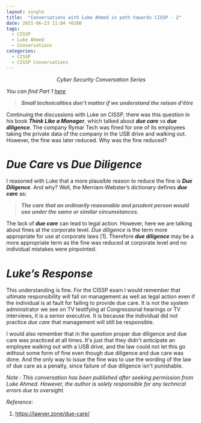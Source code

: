```yaml
---
layout: single
title:  "Conversations with Luke Ahmed in path towards CISSP - 2"
date: 2021-06-23 11:04 +0200
tags:
  - CISSP
  - Luke Ahmed
  - Conversations
categories:
  - CISSP
  - CISSP Conversations
---
```


<p align="center"><i>Cyber Security Conversation Series</i></p>

*You can find Part 1 [here](https://cyber-rosh.github.io/musings/cissp/cissp%20conversations/luke-1/)*

> ***Small technicalities don’t matter if we understand the raison d'être***

Continuing the discussions with Luke on CISSP, there was this question in his book ***Think Like a Manager***, which talked about ***due care*** vs ***due diligence***. The company Rymar Tech was fined for one of its employees taking the private data of the company in the USB drive and walking out. However, the fine was later reduced. Why was the fine reduced?

# *Due Care* vs *Due Diligence*
I reasoned with Luke that a more plausible reason to reduce the fine is ***Due Diligence***.  And why? Well, the Merriam-Webster’s dictionary defines ***due care*** as:

> ***The care that an ordinarily reasonable and prudent person would use under the same or similar circumstances.***

The lack of ***due care*** can lead to legal action. However, here we are talking about fines at the corporate level. *Due diligence* is the term more appropriate for use at corporate laws [1]. Therefore ***due diligence*** may be a more appropriate term as the fine was reduced at corporate level and no individual mistakes were pinpointed.

# *Luke’s Response*
This understanding is fine.  For the CISSP exam I would remember that ultimate responsibility will fall on management as well as legal action even if the individual is at fault for failing to provide due care.  It is not the system administrator we see on TV testifying at Congressional hearings or TV interviews, it is a senior executive.  It is because the individual did not practice *due care* that management will still be responsible.  

I would also remember that in the question proper due diligence and due care was practiced at all times.  It's just that they didn't anticipate an employee walking out with a USB drive, and the law could not let this go without some form of fine even though due diligence and due care was done.  And the only way to issue the fine was to use the wording of the law of due care as a penalty, since failure of due diligence isn't punishable.

*Note : This conversation has been published after seeking permission from Luke Ahmed. However, the author is solely responsible for any technical errors due to oversight.*

*Reference:*
1. https://lawyer.zone/due-care/

